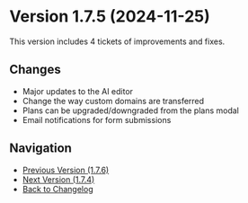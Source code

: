 # Version 1.7.5 (2024-11-25)

This version includes 4 tickets of improvements and fixes.

## Changes

- Major updates to the AI editor
- Change the way custom domains are transferred
- Plans can be upgraded/downgraded from the plans modal
- Email notifications for form submissions

## Navigation

- [Previous Version (1.7.6)](1.7.6)
- [Next Version (1.7.4)](1.7.4)
- [Back to Changelog](../changelog)
